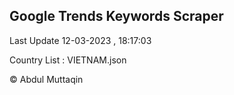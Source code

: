 

## Google Trends Keywords Scraper 
 
Last Update 12-03-2023 , 18:17:03

Country List :
VIETNAM.json



© Abdul Muttaqin 
